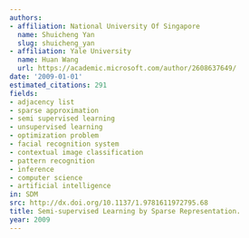 ```yaml
---
authors:
- affiliation: National University Of Singapore
  name: Shuicheng Yan
  slug: shuicheng_yan
- affiliation: Yale University
  name: Huan Wang
  url: https://academic.microsoft.com/author/2608637649/
date: '2009-01-01'
estimated_citations: 291
fields:
- adjacency list
- sparse approximation
- semi supervised learning
- unsupervised learning
- optimization problem
- facial recognition system
- contextual image classification
- pattern recognition
- inference
- computer science
- artificial intelligence
in: SDM
src: http://dx.doi.org/10.1137/1.9781611972795.68
title: Semi-supervised Learning by Sparse Representation.
year: 2009
---
```

